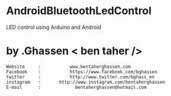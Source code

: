# AndroidBluetoothLedControl
LED control using Arduino and Android
# by .Ghassen < ben taher />




	Website 	:   		www.bentaherghassen.com 
	Facebook 	:  			https://www.facebook.com/bghassen
	twitter 	: 			http://www.twitter.com/bghass_en 
	instagram 	: 		http://www.instagram.com/bentaherghassen 
	E-mail 		:			  bentaherghassen@hotmail.com



